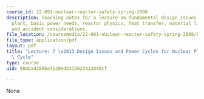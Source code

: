 ```yaml
---
course_id: 22-091-nuclear-reactor-safety-spring-2008
description: Teaching notes for a lecture on fundamental design issues for nuclear
  plant, basic power needs, reactor physics, heat transfer, material limitations,
  and accident considerations.
file_location: /coursemedia/22-091-nuclear-reactor-safety-spring-2008/80aba4280be7120edb315023412048cf_MIT22_091S08_lec07note.pdf
file_type: application/pdf
layout: pdf
title: "Lecture: 7 \u2013 Design Issues and Power Cycles for Nuclear Plants - Rankine\
  \ Cycle"
type: course
uid: 80aba4280be7120edb315023412048cf

---
```

None